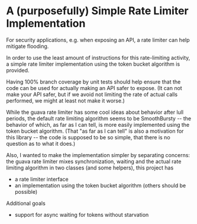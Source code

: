 # A (purposefully) Simple Rate Limiter Implementation

For security applications, e.g. when exposing an API, a rate limiter can help mitigate flooding.

In order to use the least amount of instructions for this rate-limiting activity, a simple rate limiter implementation using the token bucket algorithm is provided.

Having 100% branch coverage by unit tests should help ensure that the code can be used for actually making an API safer to expose. (It can not make your API safer, but if we avoid not limiting the rate of actual calls performed, we might at least not make it worse.)

While the guava rate limiter has some cool ideas about behavior after lull periods, the default rate limiting algorithm seems to be SmoothBursty -- the behavior of which, as far as I can tell, is more easily implemented using the token bucket algorithm. (That "as far as I can tell" is also a motivation for this library -- the code is supposed to be so simple, that there is no question as to what it does.)

Also, I wanted to make the implementation simpler by separating concerns: the guava rate limiter mixes synchronization, waiting and the actual rate limiting algorithm in two classes (and some helpers), this project has

- a rate limiter interface
- an implementation using the token bucket algorithm (others should be possible)

Additional goals

- support for async waiting for tokens without starvation
